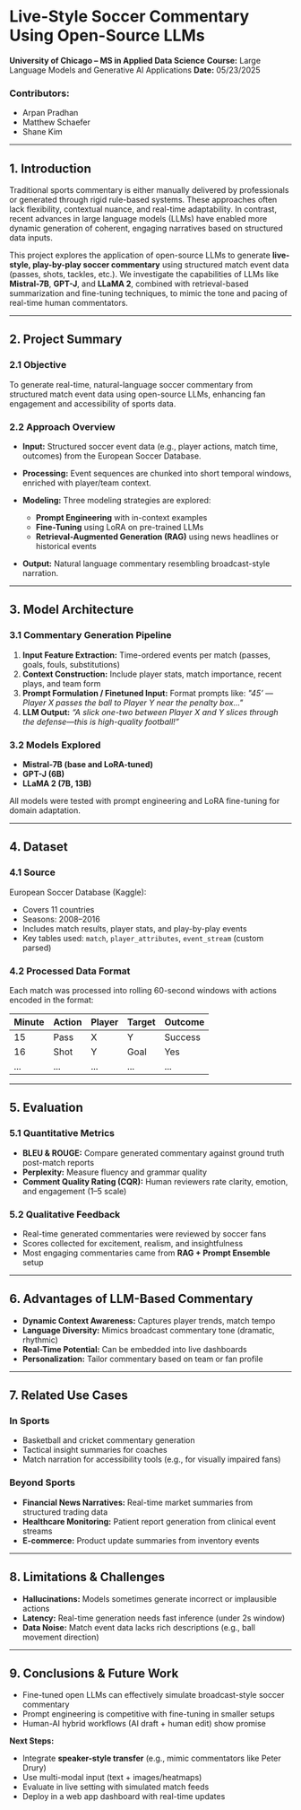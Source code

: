 # Live-Style Soccer Commentary Using Open-Source LLMs

**University of Chicago – MS in Applied Data Science**
**Course:** Large Language Models and Generative AI Applications
**Date:** 05/23/2025

### Contributors:

* Arpan Pradhan
* Matthew Schaefer
*  Shane Kim

---

## 1. Introduction

Traditional sports commentary is either manually delivered by professionals or generated through rigid rule-based systems. These approaches often lack flexibility, contextual nuance, and real-time adaptability. In contrast, recent advances in large language models (LLMs) have enabled more dynamic generation of coherent, engaging narratives based on structured data inputs.

This project explores the application of open-source LLMs to generate **live-style, play-by-play soccer commentary** using structured match event data (passes, shots, tackles, etc.). We investigate the capabilities of LLMs like **Mistral-7B**, **GPT-J**, and **LLaMA 2**, combined with retrieval-based summarization and fine-tuning techniques, to mimic the tone and pacing of real-time human commentators.

---

## 2. Project Summary

### 2.1 Objective

To generate real-time, natural-language soccer commentary from structured match event data using open-source LLMs, enhancing fan engagement and accessibility of sports data.

### 2.2 Approach Overview

* **Input:** Structured soccer event data (e.g., player actions, match time, outcomes) from the European Soccer Database.
* **Processing:** Event sequences are chunked into short temporal windows, enriched with player/team context.
* **Modeling:** Three modeling strategies are explored:

  * **Prompt Engineering** with in-context examples
  * **Fine-Tuning** using LoRA on pre-trained LLMs
  * **Retrieval-Augmented Generation (RAG)** using news headlines or historical events
* **Output:** Natural language commentary resembling broadcast-style narration.

---

## 3. Model Architecture

### 3.1 Commentary Generation Pipeline

1. **Input Feature Extraction:** Time-ordered events per match (passes, goals, fouls, substitutions)
2. **Context Construction:** Include player stats, match importance, recent plays, and team form
3. **Prompt Formulation / Finetuned Input:** Format prompts like:
   *"45’ — Player X passes the ball to Player Y near the penalty box..."*
4. **LLM Output:**
   *“A slick one-two between Player X and Y slices through the defense—this is high-quality football!”*

### 3.2 Models Explored

* **Mistral-7B (base and LoRA-tuned)**
* **GPT-J (6B)**
* **LLaMA 2 (7B, 13B)**

All models were tested with prompt engineering and LoRA fine-tuning for domain adaptation.

---

## 4. Dataset

### 4.1 Source

European Soccer Database (Kaggle):

* Covers 11 countries
* Seasons: 2008–2016
* Includes match results, player stats, and play-by-play events
* Key tables used: `match`, `player_attributes`, `event_stream` (custom parsed)

### 4.2 Processed Data Format

Each match was processed into rolling 60-second windows with actions encoded in the format:

| Minute | Action | Player | Target | Outcome |
| ------ | ------ | ------ | ------ | ------- |
| 15     | Pass   | X      | Y      | Success |
| 16     | Shot   | Y      | Goal   | Yes     |
| ...    | ...    | ...    | ...    | ...     |

---

## 5. Evaluation

### 5.1 Quantitative Metrics

* **BLEU & ROUGE:** Compare generated commentary against ground truth post-match reports
* **Perplexity:** Measure fluency and grammar quality
* **Comment Quality Rating (CQR):** Human reviewers rate clarity, emotion, and engagement (1–5 scale)

### 5.2 Qualitative Feedback

* Real-time generated commentaries were reviewed by soccer fans
* Scores collected for excitement, realism, and insightfulness
* Most engaging commentaries came from **RAG + Prompt Ensemble** setup

---

## 6. Advantages of LLM-Based Commentary

* **Dynamic Context Awareness:** Captures player trends, match tempo
* **Language Diversity:** Mimics broadcast commentary tone (dramatic, rhythmic)
* **Real-Time Potential:** Can be embedded into live dashboards
* **Personalization:** Tailor commentary based on team or fan profile

---

## 7. Related Use Cases

### In Sports

* Basketball and cricket commentary generation
* Tactical insight summaries for coaches
* Match narration for accessibility tools (e.g., for visually impaired fans)

### Beyond Sports

* **Financial News Narratives:** Real-time market summaries from structured trading data
* **Healthcare Monitoring:** Patient report generation from clinical event streams
* **E-commerce:** Product update summaries from inventory events

---

## 8. Limitations & Challenges

* **Hallucinations:** Models sometimes generate incorrect or implausible actions
* **Latency:** Real-time generation needs fast inference (under 2s window)
* **Data Noise:** Match event data lacks rich descriptions (e.g., ball movement direction)

---

## 9. Conclusions & Future Work

* Fine-tuned open LLMs can effectively simulate broadcast-style soccer commentary
* Prompt engineering is competitive with fine-tuning in smaller setups
* Human-AI hybrid workflows (AI draft + human edit) show promise

**Next Steps:**

* Integrate **speaker-style transfer** (e.g., mimic commentators like Peter Drury)
* Use multi-modal input (text + images/heatmaps)
* Evaluate in live setting with simulated match feeds
* Deploy in a web app dashboard with real-time updates
